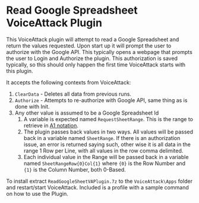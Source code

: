 # Read Google Spreadsheet VoiceAttack Plugin
This VoiceAttack plugin will attempt to read a Google Spreadsheet and return the values requested. Upon start up it will prompt the user to authorize with the Google API. This typically opens a webpage that prompts the user to Login and Authorize the plugin. This authorization is saved typically, so this should only happen the first time VoiceAttack starts with this plugin.

It accepts the following contexts from VoiceAttack:
1. `ClearData` - Deletes all data from previous runs.
1. `Authorize` - Attempts to re-authorize with Google API, same thing as is done with Init.
1. Any other value is assumed to be a Google Spreadsheet Id
   1. A variable is expected named `RequestSheetRange`. This is the range to retrieve in [A1 notation](https://developers.google.com/sheets/api/guides/concepts#a1_notation).
   1. The plugin passes back values in two ways. All values will be passed back in a variable named `SheetRange`. If there is an authorization issue, an error is returned saying such, other wise it is all data in the range 1 Row per Line, with all values in the row comma delimited.
   1. Each individual value in the Range will be passed back in a variable named `SheetRangeRow{0}Col{1}` where `{0}` is the Row Number and `{1}` is the Column Number, both 0-Based.

To install extract `ReadGoogleSheetVAPlugin.7z` to the `VoiceAttack\Apps` folder and restart/start VoiceAttack. Included is a profile with a sample command on how to use the Plugin.
